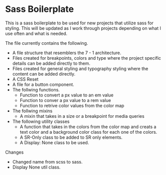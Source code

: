 # Sass Boilerplate

This is a sass boilerplate to be used for new projects that utilize sass for styling. This will be updated as I work through projects depending on what I use often and what is needed.

The file currently contains the following.

- A file structure that resemblers the 7 - 1 architecture.
- Files created for breakpoints, colors and type where the project specific details can be added directly to them.
- Files created for general styling and typography styling where the content can be added directly.
- A CSS Reset
- A file for a button component.
- The follwing functions.
  - Function to convert a px value to an em value
  - Function to conver a px value to a rem value
  - Function to retrive color values from the color map
- The follwing mixins
  - A mixin that takes in a size or a breakpoint for media queries
- The following utility classes
  - A function that takes in the colors from the color map and creats a text color and a background color class for each one of the colors.
  - A SR-Only class to be added to SR only elements.
  - A Display: None class to be used.

Changes

- Changed name from scss to sass.
- Display None util class.
